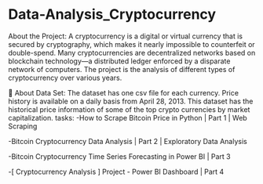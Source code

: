 # Data-Analysis_Cryptocurrency
About the Project: A cryptocurrency is a digital or virtual currency that is secured by cryptography, 
which makes it nearly impossible to counterfeit or double-spend. Many cryptocurrencies are decentralized networks based on blockchain technology—a distributed ledger enforced by a disparate network of computers.
The project is the analysis of different types of cryptocurrency over various years. 

📰 About Data Set: The dataset has one csv file for each currency. Price history is available on a daily basis from April 28, 2013. 
This dataset has the historical price information of some of the top crypto currencies by market capitalization.
tasks:
-How to Scrape Bitcoin Price in Python | Part 1 | Web Scraping

-Bitcoin Cryptocurrency Data Analysis | Part 2 | Exploratory Data Analysis 

-Bitcoin Cryptocurrency Time Series Forecasting in Power BI | Part 3


-[ Cryptocurrency Analysis ] Project - Power BI Dashboard | Part 4
